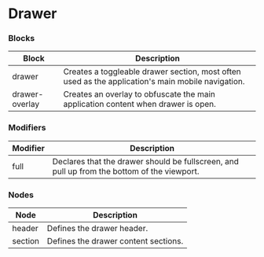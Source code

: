 # Drawer

### Blocks

| Block          | Description                                                                                       |
| -------------- | ------------------------------------------------------------------------------------------------- |
| drawer         | Creates a toggleable drawer section, most often used as the application's main mobile navigation. |
| drawer-overlay | Creates an overlay to obfuscate the main application content when drawer is open.                 |

### Modifiers

| Modifier | Description                                                                                 |
| -------- | ------------------------------------------------------------------------------------------- |
| full     | Declares that the drawer should be fullscreen, and pull up from the bottom of the viewport. |

### Nodes

| Node     | Description                          |
| -------- | ------------------------------------ |
| header   | Defines the drawer header.           |
| section  | Defines the drawer content sections. |